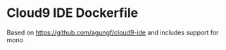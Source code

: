 Cloud9 IDE Dockerfile
================

Based on https://github.com/agungf/cloud9-ide and includes support for mono
